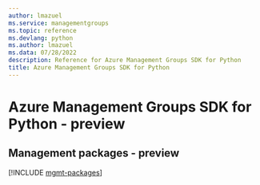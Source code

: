 ```yaml
---
author: lmazuel
ms.service: managementgroups
ms.topic: reference
ms.devlang: python
ms.author: lmazuel
ms.data: 07/28/2022
description: Reference for Azure Management Groups SDK for Python
title: Azure Management Groups SDK for Python
---
```

# Azure Management Groups SDK for Python - preview

## Management packages - preview
[!INCLUDE [mgmt-packages](management-groups-mgmt-index.md)]
